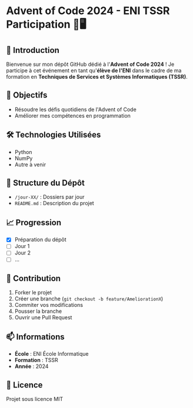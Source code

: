 # Advent of Code 2024 - ENI TSSR Participation 🎄🖥️

## 📌 Introduction

Bienvenue sur mon dépôt GitHub dédié à l'**Advent of Code 2024** ! Je participe à cet événement en tant qu'**élève de l'ENI** dans le cadre de ma formation en **Techniques de Services et Systèmes Informatiques (TSSR)**.

## 🎯 Objectifs

- Résoudre les défis quotidiens de l'Advent of Code
- Améliorer mes compétences en programmation

## 🛠 Technologies Utilisées

- Python
- NumPy
- Autre à venir

## 📂 Structure du Dépôt

- `/jour-XX/` : Dossiers par jour
- `README.md` : Description du projet

## 📈 Progression

- [x] Préparation du dépôt
- [ ] Jour 1
- [ ] Jour 2
- [ ] ...

## 🤝 Contribution

1. Forker le projet
2. Créer une branche (`git checkout -b feature/AmeliorationX`)
3. Commiter vos modifications
4. Pousser la branche
5. Ouvrir une Pull Request

## 📫 Informations

- **École** : ENI École Informatique
- **Formation** : TSSR
- **Année** : 2024

## 📜 Licence

Projet sous licence MIT
